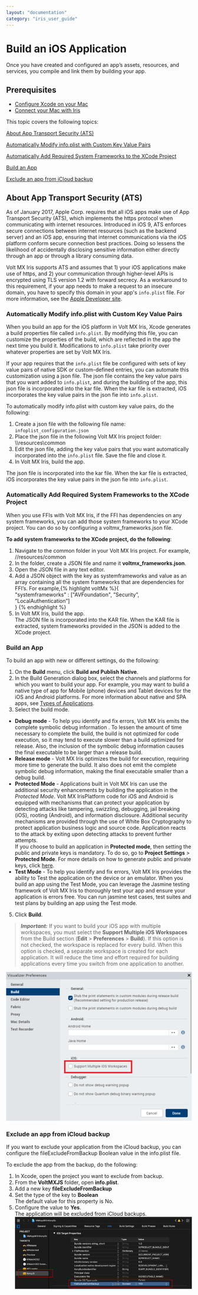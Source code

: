 ```yaml
---
layout: "documentation"
category: "iris_user_guide"
---
```

                         


Build an iOS Application
========================

Once you have created and configured an app’s assets, resources, and services, you compile and link them by building your app.

Prerequisites
-------------

*   [Configure Xcode on your Mac](iOS_Automatic_Output_Generation.html#prerequisites)
*   [Connect your Mac with Iris](iOS_Automatic_Output_Generation.html#ipa-generation)

This topic covers the following topics:

[About App Transport Security (ATS)](#about-app-transport-security-ats)

[Automatically Modify info.plist with Custom Key Value Pairs](#automatically-modify-info-plist-with-custom-key-value-pairs)

[Automatically Add Required System Frameworks to the XCode Project](#automatically-add-required-system-frameworks-to-the-xcode-project)

[Build an App](#build-an-app)

[Exclude an app from iCloud backup](#exclude-an-app-from-icloud-backup)

About App Transport Security (ATS)
----------------------------------

As of January 2017, Apple Corp. requires that all iOS apps make use of App Transport Security (ATS), which implements the https protocol when communicating with internet resources. Introduced in iOS 9, ATS enforces secure connections between internet resources (such as the backend server) and an iOS app, ensuring that internet communications via the iOS platform conform secure connection best practices. Doing so lessens the likelihood of accidentally disclosing sensitive information either directly through an app or through a library consuming data.

Volt MX  Iris supports ATS and assumes that 1) your iOS applications make use of https, and 2) your communication through higher-level APIs is encrypted using TLS version 1.2 with forward secrecy. As a workaround to this requirement, if your app needs to make a request to an insecure domain, you have to specify this domain in your app's `info.plist` file. For more information, see the [Apple Developer site](https://developer.apple.com/).

### Automatically Modify info.plist with Custom Key Value Pairs

When you build an app for the iOS platform in Volt MX Iris, Xcode generates a build properties file called `info.plist`. By modifying this file, you can customize the properties of the build, which are reflected in the app the next time you build it. Modifications to `info.plist` take priority over whatever properties are set by Volt MX Iris.

If your app requires that the `info.plist` file be configured with sets of key value pairs of native SDK or custom-defined entries, you can automate this customization using a json file. The json file contains the key value pairs that you want added to `info.plist`, and during the building of the app, this json file is incorporated into the kar file. When the kar file is extracted, iOS incorporates the key value pairs in the json fie into `info.plist`.

To automatically modify info.plist with custom key value pairs, do the following:

1.  Create a json file with the following file name:  
    `infoplist_configuration.json`
2.  Place the json file in the following Volt MX Iris project folder:  
    <WorkspaceName>\\<ProjectName>\\resources\\common
3.  Edit the json file, adding the key value pairs that you want automatically incorporated into the `info.plist` file. Save the file and close it.
4.  In Volt MX Iris, build the app.

The json file is incorporated into the kar file. When the kar file is extracted, iOS incorporates the key value pairs in the json fie into `info.plist`.

### Automatically Add Required System Frameworks to the XCode Project

When you use FFIs with Volt MX Iris, if the FFI has dependencies on any system frameworks, you can add those system frameworks to your XCode project. You can do so by configuring a voltmx\_frameworks.json file.

**To add system frameworks to the XCode project, do the following**:

1.  Navigate to the common folder in your Volt MX Iris project. For example, <Workspace Name>/<Project Name>/resources/common
2.  In the folder, create a JSON file and name it **voltmx\_frameworks.json**.
3.  Open the JSON file in any text editor.
4.  Add a JSON object with the key as systemframeworks and value as an array containing all the system frameworks that are dependencies for FFI’s. For example,{% highlight voltMx %}{  
    "systemframeworks" : ["AVFoundation", ”Security”, ”LocalAuthentication”]  
    }
    {% endhighlight %}
5.  In Volt MX Iris, build the app.  
    The JSON file is incorporated into the KAR file. When the KAR file is extracted, system frameworks provided in the JSON is added to the XCode project.

### Build an App

To build an app with new or different settings, do the following:

1.  On the **Build** menu, click **Build and Publish Native**.
2.  In the Build Generation dialog box, select the channels and platforms for which you want to build your app. For example, you may want to build a native type of app for Mobile (phone) devices and Tablet devices for the iOS and Android platforms. For more information about native and SPA apps, see [Types of Applications](TypesOfApplications.html).
3.  Select the build mode.

*   **Debug mode** \- To help you identify and fix errors, Volt MX Iris emits the complete symbolic debug information . To lessen the amount of time necessary to complete the build, the build is not optimized for code execution, so it may tend to execute slower than a build optimized for release. Also, the inclusion of the symbolic debug information causes the final executable to be larger than a release build.
*   **Release mode** - Volt MX Iris optimizes the build for execution, requiring more time to generate the build. It also does not emit the complete symbolic debug information, making the final executable smaller than a debug build.
*   **Protected Mode** \- Applications built in Volt MX Iris can use the additional security enhancements by building the application in the _Protected Mode_. Volt MX IrisPlatform code for iOS and Android is equipped with mechanisms that can protect your application by detecting attacks like tampering, swizzling, debugging, jail breaking (iOS), rooting (Android), and information disclosure. Additional security mechanisms are provided through the use of White Box Cryptography to protect application business logic and source code. Application reacts to the attack by exiting upon detecting attacks to prevent further attempts.  
    If you choose to build an application in **Protected mode**, then setting the public and private keys is mandatory. To do so, go to **Project Settings** > **Protected Mode**. For more details on how to generate public and private keys, click [here](ApplicationSecurity.html#rsa-key-pair-generation-encryption-and-usage).
*   **Test Mode** - To help you identify and fix errors, Volt MX Iris provides the ability to Test the application on the device or an emulator. When you build an app using the Test Mode, you can leverage the Jasmine testing framework of Volt MX Iris to thoroughly test your app and ensure your application is errors free. You can run jasmine test cases, test suites and test plans by building an app using the Test mode.

5.  Click **Build**.

> **_Important:_** If you want to build your iOS app with multiple workspaces, you must select the **Support Multiple iOS Workspaces** from the Build section (**Edit** > **Preferences** > **Build**). If this option is not checked, the workspace is replaced for every build. When this option is checked, a separate workspace is created for each application. It will reduce the time and effort required for building applications every time you switch from one application to another.  
  
![](Resources/Images/iOS_multipleWorkspaces_593x474.png)

### Exclude an app from iCloud backup

If you want to exclude your application from the iCloud backup, you can configure the fileExcludeFromBackup Boolean value in the info.plist file.

To exclude the app from the backup, do the following:

1.  In Xcode, open the project you want to exclude from backup.
2.  From the **VoltMXJS** folder, open **info.plist**.
3.  Add a new key **fileExcludeFromBackup**
4.  Set the type of the key to **Boolean**  
    The default value for this property is No.
5.  Configure the value to **Yes**.  
    The application will be excluded from iCloud backups.  
    ![](Resources/Images/excludeFileBackupiCloud.png)
